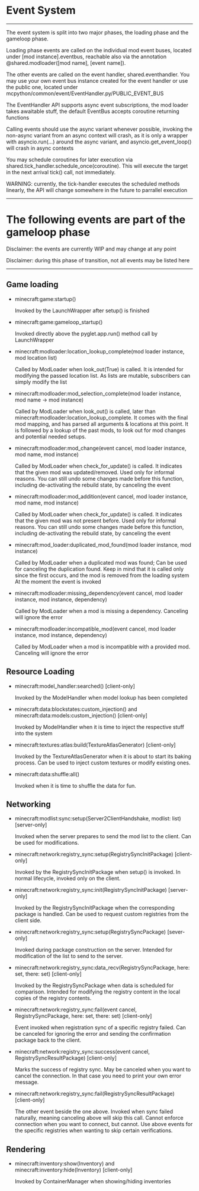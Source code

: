 # Event System

---

The event system is split into two major phases, the loading phase and the gameloop phase.

Loading phase events are called on the individual mod event buses, located under [mod instance].eventbus,
reachable also via the annotation @shared.modloader([mod name], [event name]).

The other events are called on the event handler, shared.eventhandler. You may use your own event bus instance
created for the event handler or use the public one, located under
mcpython/common/event/EventHandler.py/PUBLIC_EVENT_BUS

The EventHandler API supports async event subscriptions, the mod loader 
takes awaitable stuff, the default EventBus accepts coroutine returning functions 

Calling events should use the async variant whenever possible, 
invoking the non-async variant from an async context will crash,
as it is only a wrapper with asyncio.run(...)
around the async variant, and asyncio.get_event_loop() will crash in async contexts

You may schedule coroutines for later execution via shared.tick_handler.schedule_once(coroutine).
This will execute the target in the next arrival tick() call, not immediately.

WARNING: currently, the tick-handler executes the scheduled methods linearly, 
  the API will change somewhere in the future to parrallel execution

---

# The following events are part of the gameloop phase


Disclaimer: the events are currently WIP and may change at any point

Disclaimer: during this phase of transition, not all events may be listed here

---

## Game loading

- minecraft:game:startup()
  
    Invoked by the LaunchWrapper after setup() is finished

- minecraft:game:gameloop_startup()

    Invoked directly above the pyglet.app.run() method call by LaunchWrapper

- minecraft:modloader:location_lookup_complete(mod loader instance, mod location list)
  
    Called by ModLoader when look_out(True) is called. It is intended for modifying the passed location list.
    As lists are mutable, subscribers can simply modify the list
  
- minecraft:modloader:mod_selection_complete(mod loader instance, mod name -> mod instance)
  
    Called by ModLoader when look_out() is called, later than minecraft:modloader:location_lookup_complete.
    It comes with the final mod mapping, and has parsed all arguments & locations at this point.
    It is followed by a lookup of the past mods, to look out for mod changes and potential needed setups.
  
- minecraft:modloader:mod_change(event cancel, mod loader instance, mod name, mod instance)
    
    Called by ModLoader when check_for_update() is called. It indicates that the given mod was updated/removed.
    Used only for informal reasons. You can still undo some changes made before this function, including de-activating
    the rebuild state, by canceling the event
  
- minecraft:modloader:mod_addition(event cancel, mod loader instance, mod name, mod instance)
    
    Called by ModLoader when check_for_update() is called. It indicates that the given mod was not present before.
    Used only for informal reasons. You can still undo some changes made before this function, including de-activating
    the rebuild state, by canceling the event
  
- minecraft:mod_loader:duplicated_mod_found(mod loader instance, mod instance)

    Called by ModLoader when a duplicated mod was found; Can be used for canceling the duplication found.
    Keep in mind that it is called only since the first occurs, and the mod is removed from the loading system
    At the moment the event is invoked
  
- minecraft:modloader:missing_dependency(event cancel, mod loader instance, mod instance, dependency)
  
    Called by ModLoader when a mod is missing a dependency. Canceling will ignore the error

- minecraft:modloader:incompatible_mod(event cancel, mod loader instance, mod instance, dependency)
  
    Called by ModLoader when a mod is incompatible with a provided mod. Canceling will ignore the error


## Resource Loading

- minecraft:model_handler:searched() [client-only]

    Invoked by the ModelHandler when model lookup has been completed

- minecraft:data:blockstates:custom_injection() and minecraft:data:models:custom_injection() [client-only]

    Invoked by ModelHandler when it is time to inject the respective stuff into the system

- minecraft:textures:atlas:build(TextureAtlasGenerator) [client-only]

    Invoked by the TextureAtlasGenerator when it is about to start its baking process. Can be used to inject custom
    textures or modify existing ones.

- minecraft:data:shuffle:all() 

    Invoked when it is time to shuffle the data for fun.


## Networking

- minecraft:modlist:sync:setup(Server2ClientHandshake, modlist: list) [server-only]

    Invoked when the server prepares to send the mod list to the client. Can be used for modifications.

- minecraft:network:registry_sync:setup(RegistrySyncInitPackage) [client-only]

    Invoked by the RegistrySyncInitPackage when setup() is invoked. In normal lifecycle, invoked only on the 
    client. 

- minecraft:network:registry_sync:init(RegistrySyncInitPackage) [server-only]

    Invoked by the RegistrySyncInitPackage when the corresponding package is handled. Can be used to request custom
    registries from the client side.

- minecraft:network:registry_sync:setup(RegistrySyncPackage) [sever-only]

    Invoked during package construction on the server. Intended for modification of the list to send to the server.

- minecraft:network:registry_sync:data_recv(RegistrySyncPackage, here: set, there: set) [client-only]
    
    Invoked by the RegistrySyncPackage when data is scheduled for comparison. Intended for modifying the registry
    content in the local copies of the registry contents.

- minecraft:network:registry_sync:fail(event cancel, RegistrySyncPackage, here: set, there: set) [client-only]

    Event invoked when registration sync of a specific registry failed. Can be canceled for ignoring the error 
    and sending the confirmation package back to the client.

- minecraft:network:registry_sync:success(event cancel, RegistrySyncResultPackage) [client-only]

    Marks the success of registry sync. May be canceled when you want to cancel the connection.
    In that case you need to print your own error message.

- minecraft:network:registry_sync:fail(RegistrySyncResultPackage) [client-only]
  
    The other event beside the one above. Invoked when sync failed naturally, meaning canceling above will 
    skip this call. Cannot enforce connection when you want to connect, but cannot. Use above events for 
    the specific registries when wanting to skip certain verifications.

## Rendering

- minecraft:inventory:show(Inventory) and minecraft:inventory:hide(Inventory) [client-only]

    Invoked by ContainerManager when showing/hiding inventories


